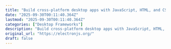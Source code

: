 ```yaml
---
title: "Build cross-platform desktop apps with JavaScript, HTML, and CSS | Electron"
date: "2025-09-30T00:11:40.364Z"
lastmod: "2025-09-30T00:11:40.364Z"
categories: ["Desktop Frameworks"]
description: "Build cross-platform desktop apps with JavaScript, HTML, and CSS"
original_url: "https://electronjs.org/"
draft: false
---
```

